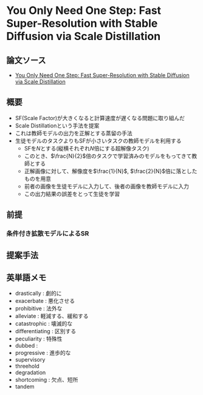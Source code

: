 # You Only Need One Step: Fast Super-Resolution with Stable Diffusion via Scale Distillation
## 論文ソース
- [You Only Need One Step: Fast Super-Resolution with Stable Diffusion via Scale Distillation](https://arxiv.org/pdf/2401.17258)

## 概要
- SF(Scale Factor)が大きくなると計算速度が遅くなる問題に取り組んだ
- Scale Distillationという手法を提案
- これは教師モデルの出力を正解とする蒸留の手法
- 生徒モデルのタスクよりもSFが小さいタスクの教師モデルを利用する
  - SFを$N$とする(縦横それぞれ$N$倍にする超解像タスク)
  - このとき、$\frac{N}{2}$倍のタスクで学習済みのモデルをもってきて教師とする
  - 正解画像に対して、解像度を$\frac{1}{N}$, $\frac{2}{N}$倍に落としたものを用意
  - 前者の画像を生徒モデルに入力して、後者の画像を教師モデルに入力
  - この出力結果の誤差をとって生徒を学習


## 前提
### 条件付き拡散モデルによるSR

## 提案手法


## 英単語メモ
- drastically : 劇的に
- exacerbate : 悪化させる
- prohibitive : 法外な
- alleviate : 軽減する、緩和する
- catastrophic : 壊滅的な
- differentiating : 区別する
- peculiarity : 特殊性
- dubbed : 
- progressive : 進歩的な
- supervisory
- threehold
- degradation
- shortcoming : 欠点、短所
- tandem